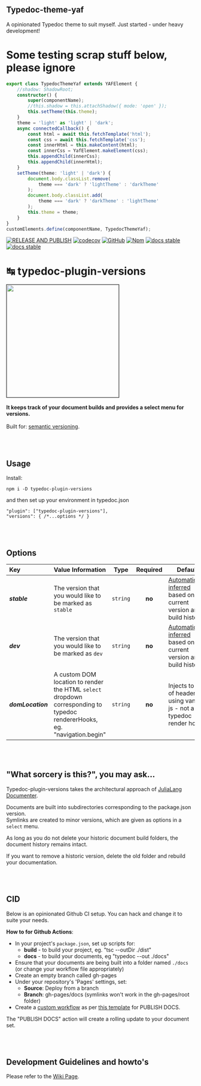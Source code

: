 ## Typedoc-theme-yaf

A opinionated Typedoc theme to suit myself.
Just started - under heavy development!

# Some testing scrap stuff below, please ignore

```ts
export class TypedocThemeYaf extends YAFElement {
	//shadow: ShadowRoot;
	constructor() {
		super(componentName);
		//this.shadow = this.attachShadow({ mode: 'open' });
		this.setTheme(this.theme);
	}
	theme = 'light' as 'light' | 'dark';
	async connectedCallback() {
		const html = await this.fetchTemplate('html');
		const css = await this.fetchTemplate('css');
		const innerHtml = this.makeContent(html);
		const innerCss = YafElement.makeElement(css);
		this.appendChild(innerCss);
		this.appendChild(innerHtml);
	}
	setTheme(theme: 'light' | 'dark') {
		document.body.classList.remove(
			theme === 'dark' ? 'lightTheme' : 'darkTheme'
		);
		document.body.classList.add(
			theme === 'dark' ? 'darkTheme' : 'lightTheme'
		);
		this.theme = theme;
	}
}
customElements.define(componentName, TypedocThemeYaf);
```

[![RELEASE AND PUBLISH](https://github.com/citkane/typedoc-plugin-versions/actions/workflows/release.yml/badge.svg)](https://github.com/citkane/typedoc-plugin-versions/actions/workflows/release.yml)
[![codecov](https://codecov.io/gh/citkane/typedoc-plugin-versions/branch/main/graph/badge.svg?token=5DDL83JO0R)](https://codecov.io/gh/citkane/typedoc-plugin-versions)
[![GitHub](https://badgen.net/badge/icon/github?icon=github&label)](https://github.com/citkane/typedoc-plugin-versions)
[![Npm](https://badgen.net/badge/icon/npm?icon=npm&label)](https://npmjs.com/package/typedoc-plugin-versions)
[![docs stable](https://img.shields.io/badge/docs-stable-teal.svg)](https://citkane.github.io/typedoc-plugin-versions/stable)
[![docs stable](https://img.shields.io/badge/docs-dev-teal.svg)](https://citkane.github.io/typedoc-plugin-versions/dev)

# ↹ typedoc-plugin-versions

<img src="./media/Screenshot.jpg" width="300px" height="auto" border="1px solid light-grey" /><br><br>
**It keeps track of your document builds and provides a select menu for versions.**
<br /><br />
Built for: <a href = "https://semver.org/" target="_blank">semantic versioning</a>.

<br /><br />

## Usage

Install:

```shell
npm i -D typedoc-plugin-versions
```

and then set up your environment in typedoc.json

```jsonc
"plugin": ["typedoc-plugin-versions"],
"versions": { /*...options */ }
```

<br /><br />

## Options

| Key               | Value Information                                                                                                         | Type     | Required | Default                                                                                                                                                                              |
| :---------------- | ------------------------------------------------------------------------------------------------------------------------- | -------- | :------: | ------------------------------------------------------------------------------------------------------------------------------------------------------------------------------------ |
| **_stable_**      | The version that you would like to be marked as `stable`                                                                  | `string` |  **no**  | [Automatically inferred](https://github.com/citkane/typedoc-plugin-versions/wiki/%22stable%22-and-%22dev%22-version-automatic-inference) based on current version and build history. |
| **_dev_**         | The version that you would like to be marked as `dev`                                                                     | `string` |  **no**  | [Automatically inferred](https://github.com/citkane/typedoc-plugin-versions/wiki/%22stable%22-and-%22dev%22-version-automatic-inference) based on current version and build history. |
| **_domLocation_** | A custom DOM location to render the HTML `select` dropdown corresponding to typedoc rendererHooks, eg. "navigation.begin" | `string` |  **no**  | Injects to left of header using vanilla js - not a typedoc render hook.                                                                                                              |

<br /><br />

## "What sorcery is this?", you may ask...

Typedoc-plugin-versions takes the architectural approach of [JuliaLang Documenter](https://juliadocs.github.io/Documenter.jl/stable/).

Documents are built into subdirectories corresponding to the package.json version.  
Symlinks are created to minor versions, which are given as options in a `select` menu.

As long as you do not delete your historic document build folders, the document history remains intact.

If you want to remove a historic version, delete the old folder and rebuild your documentation.

<br /><br />

## CID

Below is an opinionated Github CI setup. You can hack and change it to suite your needs.

**How to for Github Actions**:

-   In your project's `package.json`, set up scripts for:
    -   **build** - to build your project, eg. "tsc --outDir ./dist"
    -   **docs** - to build your documents, eg "typedoc --out ./docs"
-   Ensure that your documents are being built into a folder named `./docs` (or change your workflow file appropriately)
-   Create an empty branch called gh-pages
-   Under your repository's 'Pages' settings, set:
    -   **Source**: Deploy from a branch
    -   **Branch**: gh-pages/docs (symlinks won't work in the gh-pages/root folder)
-   Create a [custom workflow](https://docs.github.com/en/actions/quickstart) as per [this template](https://github.com/citkane/typedoc-plugin-versions/blob/main/.github/workflows/docs.yml) for PUBLISH DOCS.

The "PUBLISH DOCS" action will create a rolling update to your document set.

<br /><br />

## Development Guidelines and howto's

Please refer to the [Wiki Page](https://github.com/citkane/typedoc-plugin-versions/wiki/Development-Guidelines).
